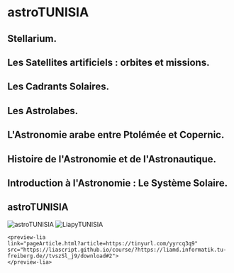 # astroTUNISIA

## Stellarium.
## Les Satellites artificiels : orbites et missions.
## Les Cadrants Solaires.
## Les Astrolabes.
## L'Astronomie arabe entre Ptolémée et Copernic.
## Histoire de l'Astronomie et de l'Astronautique.
## Introduction à l'Astronomie : Le Système Solaire.
## astroTUNISIA



![astroTUNISIA](https://liascript.github.io/course/?https://raw.githubusercontent.com/pyTUNISIA/home/master/preview/previewAstroTUNISIA.md#1)
![LiapyTUNISIA](https://liascript.github.io/course/?https://raw.githubusercontent.com/pyTUNISIA/home/master/Lia/LiapyTUNISIA.md#1)
 
 
 
<preview-Lia
link="https://liascript.github.io/course/?https://raw.githubusercontent.com/pyTUNISIA/home/master/preview/previewAstroTUNISIA.md#1"
src ="https://liascript.github.io/course/?https://raw.githubusercontent.com/pyTUNISIA/home/master/preview/previewAstroTUNISIA.md#1">
</preview-Lia>


    <preview-lia 
    link="pageArticle.html?article=https://tinyurl.com/yyrcq3q9"
    src="https://liascript.github.io/course/?https://liamd.informatik.tu-freiberg.de//tvszSl_j9/download#2">
    </preview-lia>
